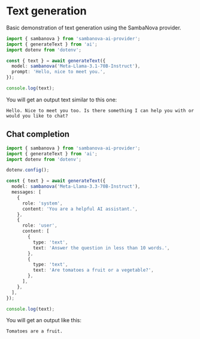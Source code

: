 # Text generation

Basic demonstration of text generation using the SambaNova provider.

```ts
import { sambanova } from 'sambanova-ai-provider';
import { generateText } from 'ai';
import dotenv from 'dotenv';

const { text } = await generateText({
  model: sambanova('Meta-Llama-3.1-70B-Instruct'),
  prompt: 'Hello, nice to meet you.',
});

console.log(text);
```

You will get an output text similar to this one:

```
Hello. Nice to meet you too. Is there something I can help you with or would you like to chat?
```

## Chat completion

```ts
import { sambanova } from 'sambanova-ai-provider';
import { generateText } from 'ai';
import dotenv from 'dotenv';

dotenv.config();

const { text } = await generateText({
  model: sambanova('Meta-Llama-3.3-70B-Instruct'),
  messages: [
    {
      role: 'system',
      content: 'You are a helpful AI assistant.',
    },
    {
      role: 'user',
      content: [
        {
          type: 'text',
          text: 'Answer the question in less than 10 words.',
        },
        {
          type: 'text',
          text: 'Are tomatoes a fruit or a vegetable?',
        },
      ],
    },
  ],
});

console.log(text);
```

You will get an output like this:

```
Tomatoes are a fruit.
```
